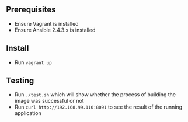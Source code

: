 ## Prerequisites
- Ensure Vagrant is installed
- Ensure Ansible 2.4.3.x is installed

## Install
- Run `vagrant up`

## Testing
- Run `./test.sh` which will show whether the process of building the image was successful or not
- Run `curl http://192.168.99.110:8091` to see the result of the running application
